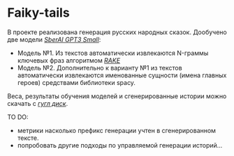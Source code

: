 # Faiky-tails

В проекте реализована генерация русских народных сказок. 
Дообучено две модели *[SberAI GPT3 Small](https://github.com/sberbank-ai/ru-gpts)*:
* Модель №1. Из текстов автоматически извлекаются N-граммы ключевых фраз алгоритмом *[RAKE](https://www.researchgate.net/publication/227988510_Automatic_Keyword_Extraction_from_Individual_Documents)*
* Модель №2. Дополнительно к варианту №1 из текстов автоматически извлекаются именованные сущности (имена главных героев) средствами библиотеки spacy.

Веса, результаты обучения моделей и сгенерированные истории можно скачать с *[гугл диск](https://drive.google.com/file/d/1f1MU0bgIo1X_78vpuc-DqKH8joHRcbgT/view?usp=sharing)*.

TO DO:
* метрики насколько префикс генерации учтен в сгенерированном тексте.
* попробовать другие подходы по управляемой генерации историй...
